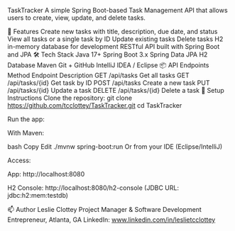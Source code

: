 TaskTracker
A simple Spring Boot-based Task Management API that allows users to create, view, update, and delete tasks.

🚀 Features
Create new tasks with title, description, due date, and status
View all tasks or a single task by ID
Update existing tasks
Delete tasks
H2 in-memory database for development
RESTful API built with Spring Boot and JPA
🛠 Tech Stack
Java 17+
Spring Boot 3.x
Spring Data JPA
H2 Database
Maven
Git + GitHub
IntelliJ IDEA / Eclipse
📦 API Endpoints
Method	Endpoint	Description
GET	/api/tasks	Get all tasks
GET	/api/tasks/{id}	Get task by ID
POST	/api/tasks	Create a new task
PUT	/api/tasks/{id}	Update a task
DELETE	/api/tasks/{id}	Delete a task
🔧 Setup Instructions
Clone the repository:
git clone https://github.com/tcclottey/TaskTracker.git
cd TaskTracker

Run the app:

With Maven:

bash Copy Edit ./mvnw spring-boot:run Or from your IDE (Eclipse/IntelliJ)

Access:

App: http://localhost:8080

H2 Console: http://localhost:8080/h2-console (JDBC URL: jdbc:h2:mem:testdb)

📫 Author Leslie Clottey Project Manager & Software Development Entrepreneur, Atlanta, GA LinkedIn: www.linkedin.com/in/leslietcclottey
